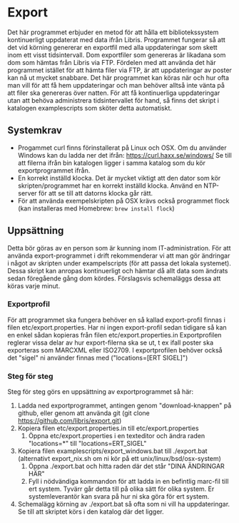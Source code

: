 # Export

Det här programmet erbjuder en metod för att hålla ett bibliotekssystem kontinuerligt uppdaterat med data ifrån Libris. Programmet fungerar så att det vid körning genererar en exportfil med alla uppdateringar som skett inom ett visst tidsintervall. Dom exportfiler som genereras är likadana som dom som hämtas från Libris via FTP. Fördelen med att använda det här programmet istället för att hämta filer via FTP, är att uppdateringar av poster kan nå ut mycket snabbare. Det här programmet kan köras när och hur ofta man vill för att få hem uppdateringar och man behöver alltså inte vänta på att filer ska genereras över natten. För att få kontinuerliga uppdateringar utan att behöva administrera tidsintervallet för hand, så finns det skript i katalogen examplescripts som sköter detta automatiskt.

## Systemkrav

* Progammet curl finns förinstallerat på Linux och OSX. Om du använder Windows kan du ladda ner det ifrån: https://curl.haxx.se/windows/ Se till att filerna ifrån bin katalogen ligger i samma katalog som du kör exportprogrammet ifrån.
* En korrekt inställd klocka. Det är mycket viktigt att den dator som kör skripten/programmet har en korrekt inställd klocka. Använd en NTP-server för att se till att datorns klocka går rätt.
* För att använda exempelskripten på OSX krävs också programmet flock (kan installeras med Homebrew: `brew install flock`)


## Uppsättning

Detta bör göras av en person som är kunning inom IT-administration. För att använda export-programmet i drift rekommenderar vi att man gör ändringar i något av skripten under exampelscripts (för att passa det lokala systemet). Dessa skript kan anropas kontinuerligt och hämtar då allt data som ändrats sedan föregående gång dom kördes. Förslagsvis schemaläggs dessa att köras varje minut.

### Exportprofil

För att programmet ska fungera behöver en så kallad export-profil finnas i filen etc/export.properties. Har ni ingen export-profil sedan tidigare så kan en enkel sådan kopieras från filen etc/export.properties.in
Exportprofilen reglerar vissa delar av hur export-filerna ska se ut, t ex ifall poster ska exporteras som MARCXML eller ISO2709. I exportprofilen behöver också det "sigel" ni använder finnas med ("locations=[ERT SIGEL]")

### Steg för steg

Steg för steg görs en uppsättning av exportprogrammet så här:

1. Ladda ned exportprogrammet, antingen genom "download-knappen" på github, eller genom att använda git (git clone https://github.com/libris/export.git)
1. Kopiera filen etc/export.properties.in till etc/export.properties
   1. Öppna etc/export.properties i en texteditor och ändra raden "locations=*" till "locations=ERT_SIGEL"
1. Kopiera filen examplescripts/export_windows.bat till ./export.bat (alternativt export_nix.sh om ni kör på ett unix/linux/bsd/osx-system)
   1. Öppna ./export.bat och hitta raden där det står "DINA ÄNDRINGAR HÄR"
   1. Fyll i nödvändiga kommandon för att ladda in en befintlig marc-fil till ert system. Tyvärr går detta till på olika sätt för olika system. Er systemleverantör kan svara på hur ni ska göra för ert system.
1. Schemalägg körning av ./export.bat så ofta som ni vill ha uppdateringar. Se till att skriptet körs i den katalog där det ligger.
